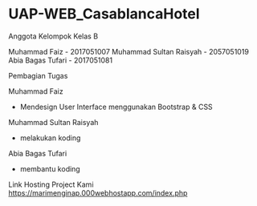 # UAP-WEB_CasablancaHotel

Anggota Kelompok Kelas B

Muhammad Faiz - 2017051007
Muhammad Sultan Raisyah - 2057051019
Abia Bagas Tufari - 2017051081

Pembagian Tugas

Muhammad Faiz
- Mendesign User Interface menggunakan Bootstrap & CSS

Muhammad Sultan Raisyah
- melakukan koding

Abia Bagas Tufari
- membantu koding

Link Hosting Project Kami
https://marimenginap.000webhostapp.com/index.php
